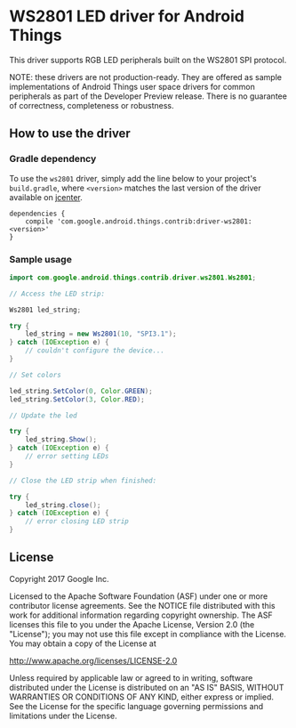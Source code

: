 WS2801 LED driver for Android Things
====================================

This driver supports RGB LED peripherals built on the WS2801 SPI protocol.

NOTE: these drivers are not production-ready. They are offered as sample
implementations of Android Things user space drivers for common peripherals
as part of the Developer Preview release. There is no guarantee
of correctness, completeness or robustness.

How to use the driver
---------------------

### Gradle dependency

To use the `ws2801` driver, simply add the line below to your project's `build.gradle`,
where `<version>` matches the last version of the driver available on [jcenter][jcenter].

```
dependencies {
    compile 'com.google.android.things.contrib:driver-ws2801:<version>'
}
```

### Sample usage

```java
import com.google.android.things.contrib.driver.ws2801.Ws2801;

// Access the LED strip:

Ws2801 led_string;

try {
    led_string = new Ws2801(10, "SPI3.1");
} catch (IOException e) {
    // couldn't configure the device...
}

// Set colors

led_string.SetColor(0, Color.GREEN);
led_string.SetColor(3, Color.RED);

// Update the led

try {
    led_string.Show();
} catch (IOException e) {
    // error setting LEDs
}

// Close the LED strip when finished:

try {
    led_string.close();
} catch (IOException e) {
    // error closing LED strip
}
```

License
-------

Copyright 2017 Google Inc.

Licensed to the Apache Software Foundation (ASF) under one or more contributor
license agreements.  See the NOTICE file distributed with this work for
additional information regarding copyright ownership.  The ASF licenses this
file to you under the Apache License, Version 2.0 (the "License"); you may not
use this file except in compliance with the License.  You may obtain a copy of
the License at

  http://www.apache.org/licenses/LICENSE-2.0

Unless required by applicable law or agreed to in writing, software
distributed under the License is distributed on an "AS IS" BASIS, WITHOUT
WARRANTIES OR CONDITIONS OF ANY KIND, either express or implied.  See the
License for the specific language governing permissions and limitations under
the License.

[jcenter]: https://bintray.com/google/androidthings/contrib-driver-apa102/_latestVersion
